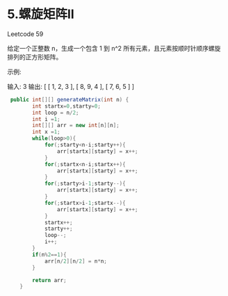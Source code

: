 # 5.螺旋矩阵II

Leetcode 59

给定一个正整数 n，生成一个包含 1 到 n^2 所有元素，且元素按顺时针顺序螺旋排列的正方形矩阵。

示例:

输入: 3 输出: [ [ 1, 2, 3 ], [ 8, 9, 4 ], [ 7, 6, 5 ] ]

```java
 public int[][] generateMatrix(int n) {
        int startx=0,starty=0;
        int loop = n/2;
        int i =1;
        int[][] arr = new int[n][n];
        int x =1;
        while(loop>0){
            for(;starty<n-i;starty++){
                arr[startx][starty] = x++;
            }
            for(;startx<n-i;startx++){
                arr[startx][starty] = x++;
            }
            for(;starty>i-1;starty--){
                arr[startx][starty] = x++;
            }
            for(;startx>i-1;startx--){
                arr[startx][starty] = x++;
            }
            startx++;
            starty++;
            loop--;
            i++;
        }
        if(n%2==1){
            arr[n/2][n/2] = n*n;
        }

        return arr;
    }
```

